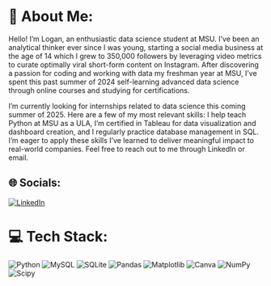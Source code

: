 # 💫 About Me:
Hello! I’m Logan, an enthusiastic data science student at MSU. I’ve been an analytical thinker ever since I was young, starting a social media business at the age of 14 which I grew to 350,000 followers by leveraging video metrics to curate optimally viral short-form content on Instagram. After discovering a passion for coding and working with data my freshman year at MSU, I’ve spent this past summer of 2024 self-learning advanced data science through online courses and studying for certifications.

I’m currently looking for internships related to data science this coming summer of 2025. Here are a few of my most relevant skills: I help teach Python at MSU as a ULA, I’m certified in Tableau for data visualization and dashboard creation, and I regularly practice database management in SQL. I’m eager to apply these skills I’ve learned to deliver meaningful impact to real-world companies. Feel free to reach out to me through LinkedIn or email.<br>


## 🌐 Socials:
[![LinkedIn](https://img.shields.io/badge/LinkedIn-%230077B5.svg?logo=linkedin&logoColor=white)](https://linkedin.com/in/logan-pearson1) 

# 💻 Tech Stack:
![Python](https://img.shields.io/badge/python-3670A0?style=for-the-badge&logo=python&logoColor=ffdd54) ![MySQL](https://img.shields.io/badge/mysql-4479A1.svg?style=for-the-badge&logo=mysql&logoColor=white) ![SQLite](https://img.shields.io/badge/sqlite-%2307405e.svg?style=for-the-badge&logo=sqlite&logoColor=white) ![Pandas](https://img.shields.io/badge/pandas-%23150458.svg?style=for-the-badge&logo=pandas&logoColor=white) ![Matplotlib](https://img.shields.io/badge/Matplotlib-%23ffffff.svg?style=for-the-badge&logo=Matplotlib&logoColor=black) ![Canva](https://img.shields.io/badge/Canva-%2300C4CC.svg?style=for-the-badge&logo=Canva&logoColor=white) ![NumPy](https://img.shields.io/badge/numpy-%23013243.svg?style=for-the-badge&logo=numpy&logoColor=white) ![Scipy](https://img.shields.io/badge/SciPy-%230C55A5.svg?style=for-the-badge&logo=scipy&logoColor=%white)

<!-- Proudly created with GPRM ( https://gprm.itsvg.in ) -->
